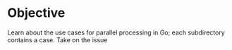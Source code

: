 # Objective

Learn about the use cases for parallel processing in Go; each subdirectory contains a case. Take on the issue